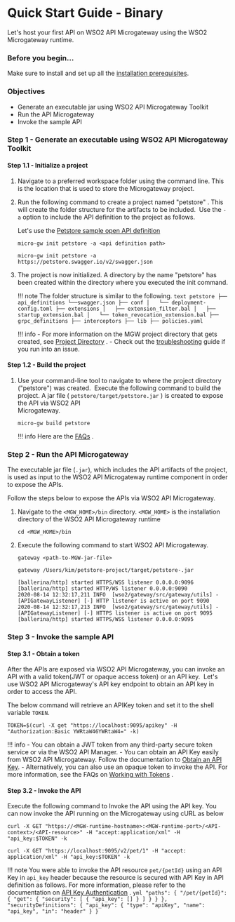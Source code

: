 # Quick Start Guide - Binary

Let's host your first API on WSO2 API Microgateway using the WSO2 Microgateway runtime.

### Before you begin...

Make sure to install and set up all the [installation prerequisites](/install-and-setup/install-on-vm/).

### Objectives 

- Generate an executable jar using WSO2 API Microgateway Toolkit
- Run the API Microgateway
- Invoke the sample API


### Step 1 - Generate an executable using WSO2 API Microgateway Toolkit

#### Step 1.1 - Initialize a project

1.  Navigate to a preferred workspace folder using the command line. This is the location that is used to store the Microgateway project.
2.  Run the following command to create a project named "petstore" . This will create the folder structure for the artifacts to be included.  Use the `-a` option to include the API definition to the project as follows.

      Let's use the [Petstore sample open API definition](https://petstore.swagger.io/v2/swagger.json)
        
      ```text tab="Format"
      micro-gw init petstore -a <api definition path>
      ```
      
      ```text tab="Example"
      micro-gw init petstore -a https://petstore.swagger.io/v2/swagger.json
      ```

3.  The project is now initialized. A directory by the name "petstore" has been created within the directory where you executed the init command.

    !!! note
         The folder structure is similar to the following.
            ``` text
            petstore
            ├── api_definitions
                └──swagger.json
            ├── conf
            │   └── deployment-config.toml
            ├── extensions
            │   ├── extension_filter.bal
            │   ├── startup_extension.bal
            │   └── token_revocation_extension.bal
            ├── grpc_definitions
            ├── interceptors
            ├── lib
            ├── policies.yaml
            ```

    !!! info
        - For more information on the MGW project directory that gets created, see [Project Directory](/reference/project-directory/) .
        - Check out the [troubleshooting](/troubleshooting/troubleshooting/) guide if you run into an issue.

#### Step 1.2 - Build the project

1.  Use your command-line tool to navigate to where the project directory ("petstore") was created.  
    Execute the following command to build the project.
    A jar file ( `petstore/target/petstore.jar` ) is created to expose the API via WSO2 API  
    Microgateway.

      ```text
      micro-gw build petstore
      ```

    !!! info
        Here are the [FAQs](/faqs/) .

### Step 2 - Run the API Microgateway

The executable jar file (`.jar`), which includes the API artifacts of the project, is used as input to the WSO2 API Microgateway runtime component in order to expose the APIs.

Follow the steps below to expose the APIs via WSO2 API Microgateway.

1.  Navigate to the `<MGW_HOME>/bin` directory. `<MGW_HOME>` is the installation directory of the WSO2 API Microgateway runtime

    ``` text
    cd <MGW_HOME>/bin
    ```

2.  Execute the following command to start WSO2 API Microgateway.

    ```text tab="Format"
    gateway <path-to-MGW-jar-file>
    ```

    ``` text tab="Example"
    gateway /Users/kim/petstore-project/target/petstore-.jar
    ```

    ``` text tab="Response"
    [ballerina/http] started HTTPS/WSS listener 0.0.0.0:9096
    [ballerina/http] started HTTP/WS listener 0.0.0.0:9090
    2020-08-14 12:32:17,211 INFO  [wso2/gateway/src/gateway/utils] - [APIGatewayListener] [-] HTTP listener is active on port 9090
    2020-08-14 12:32:17,213 INFO  [wso2/gateway/src/gateway/utils] - [APIGatewayListener] [-] HTTPS listener is active on port 9095
    [ballerina/http] started HTTPS/WSS listener 0.0.0.0:9095
    ```

### Step 3 - Invoke the sample API

#### Step 3.1 - Obtain a token
After the APIs are exposed via WSO2 API Microgateway, you can invoke an API with a valid token(JWT or opaque access token) or an API key.  Let's use WSO2 API Microgateway's API key endpoint to obtain an 
 API key in order to access the API.
   
The below command will retrieve an APIKey token and set it to the shell variable `TOKEN`.
        
``` text
TOKEN=$(curl -X get "https://localhost:9095/apikey" -H "Authorization:Basic YWRtaW46YWRtaW4=" -k)
```

!!! info
        - You can obtain a JWT token from any third-party secure token service or via the WSO2 API Manager.
        - You can obtain an API Key easily from WSO2 API Microgateway. Follow the documentation to [Obtain an API Key](/how-tos/security/api-key-security-token-service/).
        - Alternatively, you can also use an opaque token to invoke the API. 
     For more information, see the FAQs on [Working with Tokens](/faqs/#working-with-tokens) .

#### Step 3.2 - Invoke the API
Execute the following command to Invoke the API using the API key. You can now invoke the API running on the Microgateway using cURL as below

 ``` text tab="Format"
 curl -X GET "https://<MGW-runtime-hostname>:<MGW-runtime-port>/<API-context>/<API-resource>" -H "accept:application/xml" -H "api_key:$TOKEN" -k
 ```
 
 ``` text tab="Example"
 curl -X GET "https://localhost:9095/v2/pet/1" -H "accept: application/xml" -H "api_key:$TOKEN" -k
 ```
 
!!! note
    You were able to invoke the API resource `pet/{petId}` using an API Key in `api_key` header because the resource is secured with API Key in API definition as follows. For more information, please refer to the documentation on [API Key Authentication](/how-tos/security/api-authentication/api-key-authentication/) .
    ```yml
    "paths": {
      "/pet/{petId}": {
        "get": {
          "security": [
            {
              "api_key": []
            }
          ]
        }
      }
    },
    "securityDefinitions": {
      "api_key": {
        "type": "apiKey",
        "name": "api_key",
        "in": "header"
      }
    }
    ```
